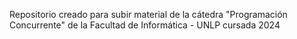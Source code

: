 Repositorio creado para subir material de la cátedra "Programación Concurrente" de la Facultad de Informática - UNLP cursada 2024
